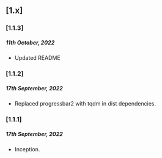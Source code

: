 
## [1.x]

### [1.1.3]
##### 11th October, 2022
* Updated README

### [1.1.2]
##### 17th September, 2022
* Replaced progressbar2 with tqdm in dist dependencies.

### [1.1.1]
##### 17th September, 2022
* Inception.